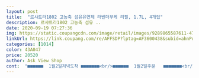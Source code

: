 ```yaml
---
layout: post 
title:  "르샤트라1802 고농축 섬유유연제 라벤더부케 리필, 1.7L, 4개입" 
description: 르샤트라1802 고농축 섬유 ..
date: 2020-09-19 07:27:36 
img: https://static.coupangcdn.com/image/retail/images/9289865587611-479d95b7-fb25-407a-ad63-580b5441863f.jpg 
linkUrl: https://link.coupang.com/re/AFFSDP?lptag=AF3600438&subid=ahnPublicAsk&pageKey=1787415964&itemId=3043125437&vendorItemId=5246310258&traceid=V0-113-daf94e9382157249 
categories: [1014] 
color: 43A047 
price: 20520 
author: Ask View Shop 
cont:  "■■■■■■  1월2일저녁도착 ■■■■■■■<br/>■■■■■■  1월2일주문   ■■■■■■■<br/>■■■■■■  구매금액 4개입17,820원 ■■■■<br/>■■■■■■1팩당 4455원/100ml 278.<br/>5원 ■■■<br/>계산적으로 따졌을때는 저렴한 편인거 같습니다.<br/><br/>골드타임으로 저렴하게 행사하길래 때마침 유연제가 두어번쓸꺼 밖에 없어서 샀습니다.<br/><br/>구매했으나 국내의 애경제품입니다<br/>굳이 다시 살거 같지는않아요<br/>그래서 향기지속제 따로 넣어서 사용중이긴 합니다.<br/><br/>기대해봅니다.<br/><br/>다행이 맘에드는 유연제를 만나 다행이에요.<br/>  살때마다 스트레스였는데ㅜㅠ 이제 스트레스 안받겟어요^^<br/>딱 보통의 상품 같습니다.<br/><br/>별의 별 찬사가 다 붙어서 구매해보았구요<br/>빨래하고나서 향도 은은하니 진짜진짜오래가요.<br/><br/>섬유유연제 지금도 정착못하고 이리저리요리조리 여러제품 사모으는중인데<br/>솔직한 상품평은 싸다는거 말고는 잘 모르겠습니다.<br/><br/>신랑이 라벤더향이라면 사족을 못써서 구매해보았습니다.<br/><br/>아니면 향이 변해.<br/>꺼려지는향으로 변하더군요.<br/>.<br/><br/>아직한참 남았음에도 불구하고 새로운 제품 구매하였습니다.<br/><br/>앞으로 이제품만 쓸꺼 같아요.<br/>ㅎㅎ<br/>어떤분 후기에 라벤더향이너무 좋다 진하다 고급진향기다<br/>오픈부터 향이 너무 좋앗고.<br/><br/>왠만한거 다써본 저로선 서랍장드러가고 입을때 향이 왠만한거 다안나던데.<br/>.<br/>진짜오래갑니다.<br/>향도 무지 좋아요.<br/>.<br/>ㅎㅎ<br/>우와하다 뭐 고급지다 잘 모르겠습니다.<br/><br/>이런 좋은걸 이제 알았다니,<br/>이름이 르샤트라라고해서 펠체아주라처럼 수입품인줄알고<br/>이번에 다우니베리향 산게 예전만못하고 향이 너무 약해<br/>저렴한제품중에서는 나쁘지 않은편인거 같습니다만<br/>향기지속도도 딱히 막 엄청 오래간다 이것도 모르겠어요<br/>향은 정말그냥 진짜 라벤더입니다.<br/><br/>향이 오래가는걸 좋아해.<br/>안써본거 없이 다우니나 대용량 종류별로 다써봣지만.<br/>.<br/>세탁후 서랍당에 드러가면 날아가는향.<br/>.<br/><br/>향이 좋다는 평가를 보고 처음 구매해봤어요.<br/><br/>" 
---
```

